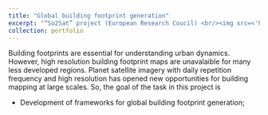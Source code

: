 ```yaml
---
title: "Global building footprint generation"
excerpt: "“So2Sat” project (European Research Coucil) <br/><img src=<'https://github.com/lqycrystal/qingyuli.github.io/tree/main/images/gbfg.png'>"
collection: portfolio
---
```


Building footprints are essential for understanding urban dynamics. However, high resolution building footprint maps are unavalaible for many less developed regions. Planet satellite imagery with daily repetition frequency and high resolution has opened new opportunities for building mapping at large scales. So, the goal of the task in this project is

* Development of frameworks for global building footprint generation; 

 
